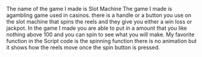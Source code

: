 The name of the game I made is Slot Machine
The game I made is agambling game used in casinos.
there is a handle or a button you use on the slot machine that spins the reels and they give you either a win loss or jackpot.
In the game I made you are able to put in a amount that you like nothing above 100 and you can spin to see what you will make.
My favorite function in the Script code is the spinning function there is no animation but it shows how the reels move once the spin button is pressed.
